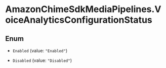 # AmazonChimeSdkMediaPipelines.VoiceAnalyticsConfigurationStatus

## Enum


* `Enabled` (value: `"Enabled"`)

* `Disabled` (value: `"Disabled"`)


